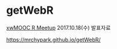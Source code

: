 # getWebR

[xwMOOC R Meetup](https://github.com/KaggleBreak/xwmooc_Rmeetup) 2017.10.18(수) 발표자료

<https://mrchypark.github.io/getWebR/>
